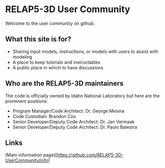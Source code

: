# RELAP5-3D User Community

Welcome to the user community on github.

## What this site is for?
- Sharing input models, instructions, or models with users to assist with modeling
- A place to keep tutorials and instructables
- A public place in which to have discussions

## Who are the RELAP5-3D maintainers

The code is officially owned by Idaho National Laboratory but here are the prominent positions:
- Program Manager/Code Architect: Dr. George Mesina
- Code Custodian: Brandon Cox
- Senior Developer/Deputy Code Architect: Dr. Jan Vermaak
- Senior Developer/Deputy Code Architect: Dr. Paolo Balestra

## Links
(Main information page)[https://github.com/RELAP5-3D-UserCommunity/info]

